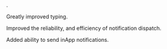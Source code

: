 .

Greatly improved typing.

Improved the reliability, and efficiency of notification dispatch.

Added ability to send inApp notifications.